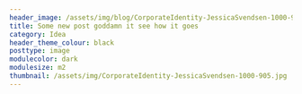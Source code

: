 ```yaml
---
header_image: /assets/img/blog/CorporateIdentity-JessicaSvendsen-1000-905.jpg
title: Some new post goddamn it see how it goes
category: Idea
header_theme_colour: black
posttype: image
modulecolor: dark
modulesize: m2
thumbnail: /assets/img/CorporateIdentity-JessicaSvendsen-1000-905.jpg
---
```

